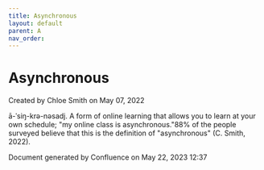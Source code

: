 ```yaml
---
title: Asynchronous
layout: default
parent: A
nav_order:
---
```


# Asynchronous

Created by  Chloe Smith on May 07, 2022

ā-ˈsiŋ-krə-nəsadj. A form of online learning that allows you to learn at your own schedule; &quot;my online class is asynchronous.&quot;88% of the people surveyed believe that this is the definition of &quot;asynchronous&quot; (C. Smith, 2022).

Document generated by Confluence on May 22, 2023 12:37


